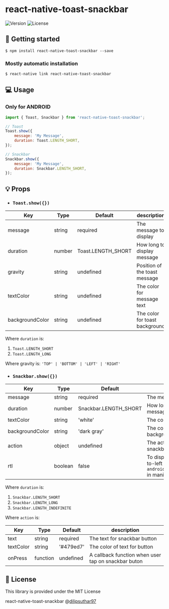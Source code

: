 # react-native-toast-snackbar

![Version](https://img.shields.io/github/v/release/dilipsuthar97/react-native-toast-snackbar?style=flat-square)
![License](https://img.shields.io/github/license/dilipsuthar97/react-native-toast-snackbar?style=flat-square)

## 📖 Getting started

`$ npm install react-native-toast-snackbar --save`

### Mostly automatic installation

`$ react-native link react-native-toast-snackbar`

## 💻 Usage

### Only for ANDROID

```javascript
import { Toast, Snackbar } from 'react-native-toast-snackbar';

// Toast
Toast.show({
	message: 'My Message',
	duration: Toast.LENGTH_SHORT,
});

// Snackbar
Snackbar.show({
	message: 'My Message',
	duration: Snackbar.LENGTH_SHORT,
});
```

## 💡 Props

-  ### **`Toast.show({})`**

| Key             | Type   | Default            | description                    |
| --------------- | ------ | ------------------ | ------------------------------ |
| message         | string | required           | The message to display         |
| duration        | number | Toast.LENGTH_SHORT | How long to display message    |
| gravity         | string | undefined          | Position of the toast message  |
| textColor       | string | undefined          | The color for message text     |
| backgroundColor | string | undefined          | The color for toast background |

Where `duration` is:

1. `Toast.LENGTH_SHORT`
2. `Toast.LENGTH_LONG`

Where gravity is: `'TOP' | 'BOTTOM' | 'LEFT' | 'RIGHT'`

-  ### **`Snackbar.show({})`**

| Key             | Type    | Default               | description                                                                                     |
| --------------- | ------- | --------------------- | ----------------------------------------------------------------------------------------------- |
| message         | string  | required              | The message to display                                                                          |
| duration        | number  | Snackbar.LENGTH_SHORT | How long to display message                                                                     |
| textColor       | string  | 'white'               | The color of message text                                                                       |
| backgroundColor | string  | 'dark gray'           | The color of snackbar background                                                                |
| action          | object  | undefined             | The action button on snackbar                                                                   |
| rtl             | boolean | false                 | To display snackbar right-to-left direction (add `android:supportsRtl="true"` in manifest file) |

Where `duration` is:

1. `Snackbar.LENGTH_SHORT`
2. `Snackbar.LENGTH_LONG`
3. `Snackbar.LENGTH_INDEFINITE`

Where `action` is:

| Key       | Type     | Default   | description                                         |
| --------- | -------- | --------- | --------------------------------------------------- |
| text      | string   | required  | The text for snackbar button                        |
| textColor | string   | '#479ed7' | The color of text for button                        |
| onPress   | function | undefined | A callback function when user tap on snackbar buton |

<!-- ## ✨ Credits -->

## 📜 License

This library is provided under the MIT License

react-native-toast-snackbar @[dilipsuthar97](https://github.com/dilipsuthar97)

<!-- ## 💖 Support this project -->
